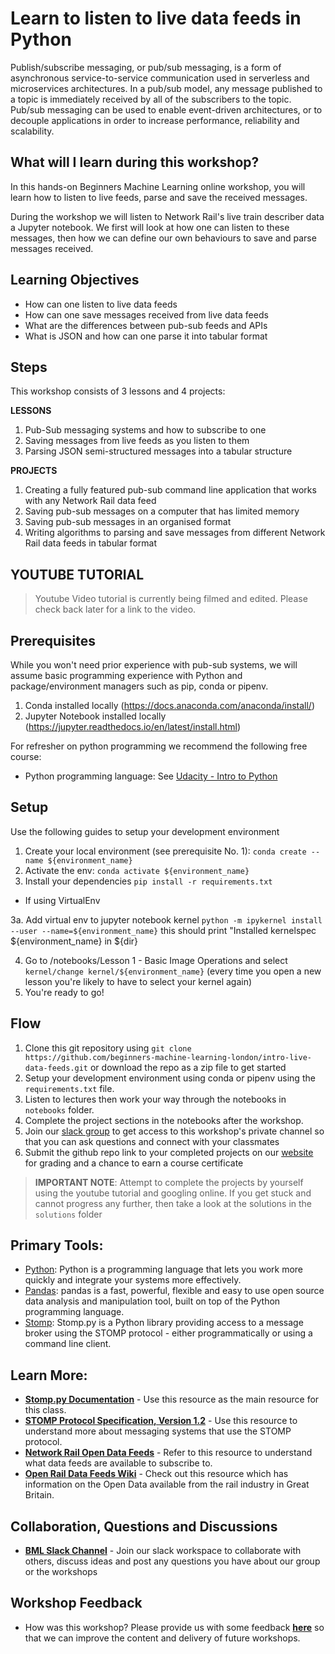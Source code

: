 # Learn to listen to live data feeds in Python

Publish/subscribe messaging, or pub/sub messaging, is a form of asynchronous service-to-service communication used in serverless and microservices architectures. In a pub/sub model, any message published to a topic is immediately received by all of the subscribers to the topic. Pub/sub messaging can be used to enable event-driven architectures, or to decouple applications in order to increase performance, reliability and scalability.
## What will I learn during this workshop?

In this hands-on Beginners Machine Learning online workshop, you will learn how to listen to live feeds, parse and save the received messages.

During the workshop we will listen to Network Rail's live train describer data a Jupyter notebook. We first will look at how one can listen to these messages, then how we can define our own behaviours to save and parse messages received.

## Learning Objectives

- How can one listen to live data feeds
- How can one save messages received from live data feeds
- What are the differences between pub-sub feeds and APIs
- What is JSON and how can one parse it into tabular format

## Steps

This workshop consists of 3 lessons and 4 projects:

**LESSONS**
1. Pub-Sub messaging systems and how to subscribe to one
2. Saving messages from live feeds as you listen to them
3. Parsing JSON semi-structured messages into a tabular structure

**PROJECTS**
1. Creating a fully featured pub-sub command line application that works with any Network Rail data feed
2. Saving pub-sub messages on a computer that has limited memory
3. Saving pub-sub messages in an organised format
4. Writing algorithms to parsing and save messages from different Network Rail data feeds in tabular format

## YOUTUBE TUTORIAL

> Youtube Video tutorial is currently being filmed and edited. Please check back later for a link to the video.

## Prerequisites

While you won't need prior experience with pub-sub systems, we will assume basic programming experience with Python and package/environment managers such as pip, conda or pipenv.
1. Conda installed locally (https://docs.anaconda.com/anaconda/install/)
2. Jupyter Notebook installed locally (https://jupyter.readthedocs.io/en/latest/install.html) 

For refresher on python programming we recommend the following free course:
- Python programming language: See [Udacity - Intro to Python](https://eu.udacity.com/course/introduction-to-python--ud1110)


## Setup
Use the following guides to setup your development environment

1. Create your local environment (see prerequisite No. 1): `conda create --name ${environment_name}`
2. Activate the env: `conda activate ${environment_name}`
3. Install your dependencies `pip install -r requirements.txt`

- If using VirtualEnv

3a. Add virtual env to jupyter notebook kernel
    `python -m ipykernel install --user --name=${environment_name}`
    this should print "Installed kernelspec ${environment_name} in ${dir}
    

4. Go to /notebooks/Lesson 1 - Basic Image Operations and select `kernel/change kernel/${environment_name}`
(every time you open a new lesson you're likely to have to select your kernel again)
5. You're ready to go!

## Flow

1. Clone this git repository using `git clone https://github.com/beginners-machine-learning-london/intro-live-data-feeds.git` or download the repo as a zip file to get started
2. Setup your development environment using conda or pipenv using the `requirements.txt` file.
3. Listen to lectures then work your way through the notebooks in `notebooks` folder.
4. Complete the project sections in the notebooks after the workshop.
5. Join our [slack group](http://tiny.cc/joinbmlslack) to get access to this workshop's private channel so that you can ask questions and connect with your classmates
6. Submit the github repo link to your completed projects on our [website](https://beginnersmachinelearning.com) for grading and a chance to earn a course certificate 

> **IMPORTANT NOTE**: Attempt to complete the projects by yourself using the youtube tutorial and googling online. If you get stuck and cannot progress any further, then take a look at the solutions in the `solutions` folder

## Primary Tools:

- [Python](https://www.python.org/): Python is a programming language that lets you work more quickly and integrate your systems more effectively.
- [Pandas](https://pandas.pydata.org): pandas is a fast, powerful, flexible and easy to use open source data analysis and manipulation tool,
built on top of the Python programming language. 
- [Stomp](http://jasonrbriggs.github.io/stomp.py/api.html): Stomp.py is a Python library providing access to a message broker using the STOMP protocol - either programmatically or using a command line client.

## Learn More:

- **[Stomp.py Documentation](http://jasonrbriggs.github.io/stomp.py/index.html)** - Use this resource as the main resource for this class.
- **[STOMP Protocol Specification, Version 1.2](https://stomp.github.io/stomp-specification-1.2.html#Abstract)** - Use this resource to understand more about messaging systems that use the STOMP protocol.
- **[Network Rail Open Data Feeds](https://www.networkrail.co.uk/who-we-are/transparency-and-ethics/transparency/open-data-feeds/)** - Refer to this resource to understand what data feeds are available to subscribe to.
- **[Open Rail Data Feeds Wiki](https://wiki.openraildata.com/index.php/About_the_Network_Rail_feeds)** - Check out this resource which has information on the Open Data available from the rail industry in Great Britain.

## Collaboration, Questions and Discussions

- [**BML Slack Channel**](http://tiny.cc/joinbmlslack) - Join our slack workspace to collaborate with others, discuss ideas and post any questions you have about our group or the workshops

## Workshop Feedback

- How was this workshop? Please provide us with some feedback [**here**](http://tiny.cc/BMLfeedback) so that we can improve the content and delivery of future workshops.

